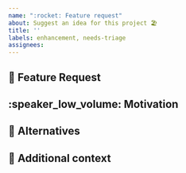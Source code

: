 ```yaml
---
name: ":rocket: Feature request"
about: Suggest an idea for this project 🏖
title: ''
labels: enhancement, needs-triage
assignees:
---
```


## :rocket: Feature Request

<!-- A clear and concise description of the feature proposal. -->

## :speaker_low_volume: Motivation

<!-- Please describe the motivation for this proposal, such as the problem it solves, the intended users for the feature and what does success look like and how we can measure that. -->

## :satellite: Alternatives

<!-- A clear and concise description of any alternative solutions or features you've considered. -->

## :paperclip: Additional context

<!-- Add any other context or screenshots about the feature request here. -->
